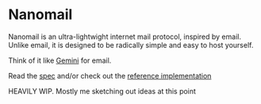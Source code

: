 # Nanomail

Nanomail is an ultra-lightwight internet mail protocol, inspired by email.
Unlike email, it is designed to be radically simple and easy to host yourself.

Think of it like [Gemini](https://gemini.circumlunar.space/) for email.

Read the [spec](spec.md) and/or check out the [reference implementation](./impl)

HEAVILY WIP. Mostly me sketching out ideas at this point
